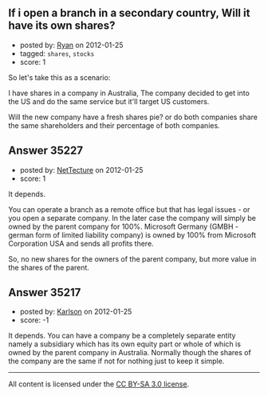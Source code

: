 ## If i open a branch in a secondary country, Will it have its own shares?

- posted by: [Ryan](https://stackexchange.com/users/-1/11330-ryan) on 2012-01-25
- tagged: `shares`, `stocks`
- score: 1

So let's take this as a scenario:

I have shares in a company in Australia, The company decided to get into the US and do the same service but it'll target US customers.

Will the new company have a fresh shares pie? or do both companies share the same shareholders and their percentage of both companies.


## Answer 35227

- posted by: [NetTecture](https://stackexchange.com/users/-1/3350-nettecture) on 2012-01-25
- score: 1

It depends.

You can operate a branch as a remote office but that has legal issues - or you open a separate company. In the later case the company will simply be owned by the parent company for 100%. Microsoft Germany (GMBH - german form of limited liability company) is owned by 100% from Microsoft Corporation USA and sends all profits there.

So, no new shares for the owners of the parent company, but more value in the shares of the parent.


## Answer 35217

- posted by: [Karlson](https://stackexchange.com/users/-1/15252-karlson) on 2012-01-25
- score: -1

It depends.  You can have a company be a completely separate entity namely a subsidiary which has its own equity part or whole of which is owned by the parent company in Australia.  Normally though the shares of the company are the same if not for nothing just to keep it simple.



---

All content is licensed under the [CC BY-SA 3.0 license](https://creativecommons.org/licenses/by-sa/3.0/).
